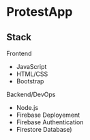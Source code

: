 # ProtestApp

## Stack

Frontend
* JavaScript
* HTML/CSS
* Bootstrap

Backend/DevOps
* Node.js
* Firebase Deployement
* Firebase Authentication
* Firestore Database)
